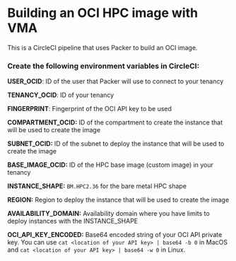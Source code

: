 # Building an OCI HPC image with VMA

This is a CircleCI pipeline that uses Packer to build an OCI image.

### Create the following environment variables in CircleCI:

**USER_OCID**: ID of the user that Packer will use to connect to your tenancy

**TENANCY_OCID**: ID of your tenancy

**FINGERPRINT**: Fingerprint of the OCI API key to be used

**COMPARTMENT_OCID:** ID of the compartment to create the instance that will be used to create the image

**SUBNET_OCID:** ID of the subnet to deploy the instance that will be used to create the image

**BASE_IMAGE_OCID:** ID of the HPC base image (custom image) in your tenancy

**INSTANCE_SHAPE:** `BM.HPC2.36` for the bare metal HPC shape

**REGION:** Region to deploy the instance that will be used to create the image

**AVAILABILITY_DOMAIN:** Availability domain where you have limits to deploy instances with the INSTANCE_SHAPE

**OCI_API_KEY_ENCODED:** Base64 encoded string of your OCI API private key. You can use `cat <location of your API key> | base64 -b 0` in MacOS and `cat <location of your API key> | base64 -w 0` in Linux.

